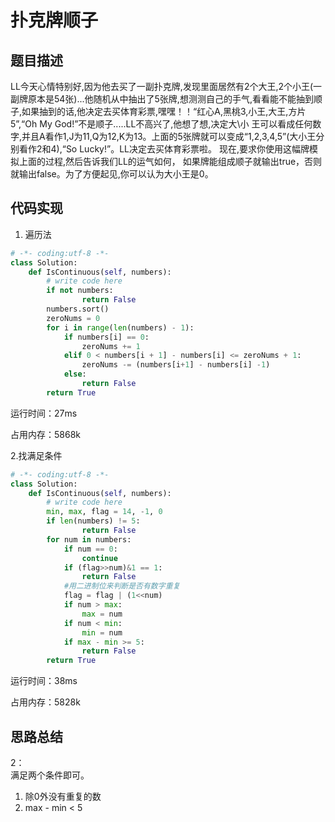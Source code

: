 # 扑克牌顺子


## 题目描述

LL今天心情特别好,因为他去买了一副扑克牌,发现里面居然有2个大王,2个小王(一副牌原本是54张)...他随机从中抽出了5张牌,想测测自己的手气,看看能不能抽到顺子,如果抽到的话,他决定去买体育彩票,嘿嘿！！“红心A,黑桃3,小王,大王,方片5”,“Oh My God!”不是顺子.....LL不高兴了,他想了想,决定大\小 王可以看成任何数字,并且A看作1,J为11,Q为12,K为13。上面的5张牌就可以变成“1,2,3,4,5”(大小王分别看作2和4),“So Lucky!”。LL决定去买体育彩票啦。 现在,要求你使用这幅牌模拟上面的过程,然后告诉我们LL的运气如何， 如果牌能组成顺子就输出true，否则就输出false。为了方便起见,你可以认为大小王是0。

## 代码实现

1. 遍历法
```python
# -*- coding:utf-8 -*-
class Solution:
    def IsContinuous(self, numbers):
        # write code here
        if not numbers: 
                return False 
        numbers.sort() 
        zeroNums = 0
        for i in range(len(numbers) - 1): 
            if numbers[i] == 0: 
                zeroNums += 1 
            elif 0 < numbers[i + 1] - numbers[i] <= zeroNums + 1: 
                zeroNums -= (numbers[i+1] - numbers[i] -1) 
            else: 
                return False 
        return True
```
运行时间：27ms

占用内存：5868k

2.找满足条件
```python
# -*- coding:utf-8 -*-
class Solution:
    def IsContinuous(self, numbers):
        # write code here
        min, max, flag = 14, -1, 0 
        if len(numbers) != 5: 
                return False 
        for num in numbers: 
            if num == 0: 
                continue 
            if (flag>>num)&1 == 1: 
                return False
            #用二进制位来判断是否有数字重复 
            flag = flag | (1<<num) 
            if num > max: 
                max = num 
            if num < min: 
                min = num 
            if max - min >= 5: 
                return False 
        return True

```
运行时间：38ms

占用内存：5828k


## 思路总结

2：  
满足两个条件即可。  
1. 除0外没有重复的数  
2. max - min < 5  